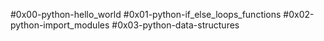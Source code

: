 #0x00-python-hello_world
#0x01-python-if_else_loops_functions
#0x02-python-import_modules
#0x03-python-data-structures